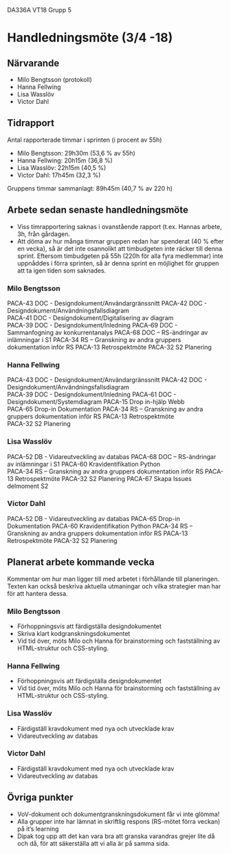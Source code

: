 DA336A VT18
Grupp 5

# Handledningsmöte (3/4 -18)

## Närvarande
* Milo Bengtsson (protokoll)
* Hanna Fellwing
* Lisa Wasslöv
* Victor Dahl

## Tidrapport
Antal rapporterade timmar i sprinten (i procent av 55h)
* Milo Bengtsson: 29h30m (53,6 % av 55h)
* Hanna Fellwing: 20h15m (36,8 %)
* Lisa Wasslöv: 22h15m (40,5 %)
* Victor Dahl: 17h45m (32,3 %)

Gruppens timmar sammanlagt: 89h45m (40,7 % av 220 h)

## Arbete sedan senaste handledningsmöte
* Viss timrapportering saknas i ovanstående rapport (t.ex. Hannas arbete, 3h, från gårdagen.
* Att döma av hur många timmar gruppen redan har spenderat (40 % efter en vecka), så är det inte osannolikt att timbudgeten inte räcker till denna sprint. Eftersom timbudgeten på 55h (220h för alla fyra medlemmar) inte uppnåddes i förra sprinten, så är denna sprint en möjlighet för gruppen att ta igen tiden som saknades.

### Milo Bengtsson
PACA-43	DOC - Designdokument/Användargränssnitt
PACA-42	DOC - Designdokument/Användningsfallsdiagram	
PACA-41	DOC - Designdokument/Digitalisering av diagram	
PACA-39	DOC - Designdokument/Inledning
PACA-69	DOC - Sammanfogning av konkurrentanalys
PACA-68	DOC – RS-ändringar av inlämningar i S1
PACA-34	RS – Granskning av andra gruppers dokumentation inför RS
PACA-13	Retrospektmöte
PACA-32	S2 Planering

### Hanna Fellwing
PACA-43	DOC - Designdokument/Användargränssnitt
PACA-42	DOC - Designdokument/Användningsfallsdiagram	
PACA-39	DOC - Designdokument/Inledning
PACA-61	DOC - Designdokument/Systemdiagram
PACA-15	Drop in-hjälp Webb	
PACA-65	Drop-in Dokumentation
PACA-34	RS – Granskning av andra gruppers dokumentation inför RS
PACA-13	Retrospektmöte	
PACA-32	S2 Planering

### Lisa Wasslöv
PACA-52	DB - Vidareutveckling av databas
PACA-68	DOC – RS-ändringar av inlämningar i S1
PACA-60	Kravidentifikation Python	
PACA-34	RS – Granskning av andra gruppers dokumentation inför RS
PACA-13	Retrospektmöte
PACA-32	S2 Planering
PACA-67	Skapa Issues delmoment S2

### Victor Dahl
PACA-52	DB - Vidareutveckling av databas
PACA-65	Drop-in Dokumentation
PACA-60	Kravidentifikation Python
PACA-34	RS – Granskning av andra gruppers dokumentation inför RS
PACA-13	Retrospektmöte
PACA-32	S2 Planering

## Planerat arbete kommande vecka
Kommentar om hur man ligger till med arbetet i förhållande till planeringen. Texten kan också beskriva aktuella utmaningar och vilka strategier man har för att hantera dessa.

### Milo Bengtsson
* Förhoppningsvis att färdigställa designdokumentet
* Skriva klart kodgranskningsdokumentet
* Vid tid över, möts Milo och Hanna för brainstorming och fastställning av HTML-struktur och CSS-styling.

### Hanna Fellwing
* Förhoppningsvis att färdigställa designdokumentet
* Vid tid över, möts Milo och Hanna för brainstorming och fastställning av HTML-struktur och CSS-styling.

### Lisa Wasslöv
* Färdigställ kravdokument med nya och utvecklade krav
* Vidareutveckling av databas

### Victor Dahl
* Färdigställ kravdokument med nya och utvecklade krav
* Vidareutveckling av databas

## Övriga punkter
* VoV-dokument och dokumentgranskningsdokument får vi inte glömma!
* Alla grupper inte har lämnat in skriftlig respons (RS-mötet förra veckan) på it’s learning
* Dipak tog upp att det kan vara bra att granska varandras grejer lite då och då, för att säkerställa att vi alla är på samma sida.


